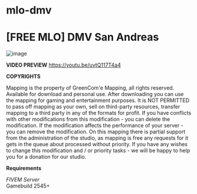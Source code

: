 # mlo-dmv
# [FREE MLO] DMV San Andreas

![image](https://github.com/GreenBerg21/mlo-dmv/assets/111581426/a4c68f06-b33b-4345-801f-0638a58bcd30)

**VIDEO PREVIEW** https://youtu.be/uvtQ117T4a4

**COPYRIGHTS**

Mapping is the property of GreenCom'e Mapping, all rights reserved. Available for download and personal use.
After downloading you can use the mapping for gaming and entertainment purposes. 
It is NOT PERMITTED to pass off mapping as your own, sell on third-party resources, transfer mapping to a third party in any of the formats for profit. 
If you have conflicts with other modifications from this modification - you can delete the modification. 
If the modification affects the performance of your server - you can remove the modification.
On this mapping there is partial support from the administration of the studio, as mapping is free any requests for it gets in the queue about processed without priority. 
If you have any wishes to change this modification and / or priority tasks - we will be happy to help you for a donation for our studio.


**Requirements**

*FIVEM Server*<br>
Gamebuild 2545+
